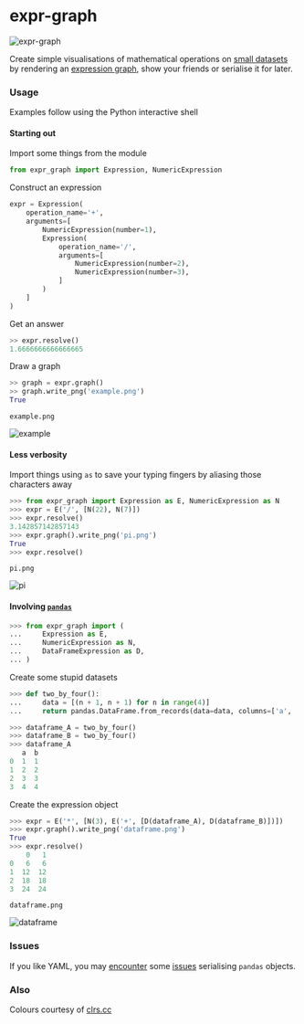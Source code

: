# expr-graph

![expr-graph](https://raw.githubusercontent.com/bmcorser/expr-graph/master/expr-graph.png)

Create simple visualisations of mathematical operations on [small
datasets](http://pandas.pydata.org/pandas-docs/stable/generated/pandas.DataFrame.html)
by rendering an [expression graph](https://code.google.com/p/pydot/), show your
friends or serialise it for later.

### Usage

Examples follow using the Python interactive shell

#### Starting out

Import some things from the module

```python
from expr_graph import Expression, NumericExpression
```

Construct an expression

```python
expr = Expression(
    operation_name='+',
    arguments=[
        NumericExpression(number=1),
        Expression(
            operation_name='/',
            arguments=[
                NumericExpression(number=2),
                NumericExpression(number=3),
            ]
        )
    ]
)
```

Get an answer

```python
>> expr.resolve()
1.6666666666666665
```

Draw a graph

```python
>> graph = expr.graph()
>> graph.write_png('example.png')
True
```

`example.png`

![example](https://raw.githubusercontent.com/bmcorser/expr-graph/master/example.png)

#### Less verbosity

Import things using `as` to save your typing fingers by aliasing those
characters away

```python
>>> from expr_graph import Expression as E, NumericExpression as N
>>> expr = E('/', [N(22), N(7)])
>>> expr.resolve()
3.142857142857143
>>> expr.graph().write_png('pi.png')
True
>>> expr.resolve()
```

`pi.png`

![pi](https://raw.githubusercontent.com/bmcorser/expr-graph/master/pi.png)

#### Involving [`pandas`](http://pandas.pydata.org/)

```python
>>> from expr_graph import (
...     Expression as E,
...     NumericExpression as N,
...     DataFrameExpression as D,
... )
```

Create some stupid datasets

```python
>>> def two_by_four():
...     data = [(n + 1, n + 1) for n in range(4)]
...     return pandas.DataFrame.from_records(data=data, columns=['a', 'b'])

>>> dataframe_A = two_by_four()
>>> dataframe_B = two_by_four()
>>> dataframe_A
   a  b
0  1  1
1  2  2
2  3  3
3  4  4
```

Create the expression object

```python
>>> expr = E('*', [N(3), E('+', [D(dataframe_A), D(dataframe_B)])])
>>> expr.graph().write_png('dataframe.png')
True
>>> expr.resolve()
    0   1
0   6   6
1  12  12
2  18  18
3  24  24
```

`dataframe.png`

![dataframe](https://raw.githubusercontent.com/bmcorser/expr-graph/master/dataframe.png)



### Issues

If you like YAML, you may [encounter](http://pyyaml.org/ticket/254) some
[issues](http://pyyaml.org/ticket/192) serialising `pandas` objects.

### Also

Colours courtesy of [clrs.cc](http://clrs.cc)

